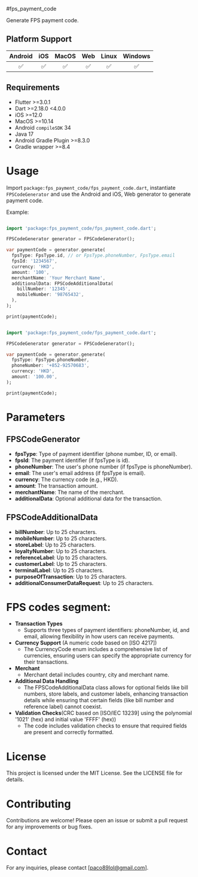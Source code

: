 #fps_payment_code

Generate FPS payment code.


## Platform Support

| Android | iOS | MacOS | Web | Linux | Windows |
| :-----: | :-: | :---: | :-: | :---: | :-----: |
|   ✅    | ✅  |  ✅   | ✅  |  ✅   |   ✅    |

## Requirements

- Flutter >=3.0.1
- Dart >=2.18.0 <4.0.0
- iOS >=12.0
- MacOS >=10.14
- Android `compileSDK` 34
- Java 17
- Android Gradle Plugin >=8.3.0
- Gradle wrapper >=8.4


# Usage

Import `package:fps_payment_code/fps_payment_code.dart`, instantiate `FPSCodeGenerator`
and use the Android and iOS, Web generator to generate payment code.

Example:

```dart

import 'package:fps_payment_code/fps_payment_code.dart';

FPSCodeGenerator generator = FPSCodeGenerator();

var paymentCode = generator.generate(
  fpsType: FpsType.id, // or FpsType.phoneNumber, FpsType.email
  fpsId: '1234567',
  currency: 'HKD',
  amount: '100',
  merchantName: 'Your Merchant Name',
  additionalData: FPSCodeAdditionalData(
    billNumber: '12345',
    mobileNumber: '98765432',
  ),
);

print(paymentCode);

```


```dart

import 'package:fps_payment_code/fps_payment_code.dart';

FPSCodeGenerator generator = FPSCodeGenerator();

var paymentCode = generator.generate(
  fpsType: FpsType.phoneNumber,
  phoneNumber: '+852-92570683',
  currency: 'HKD',
  amount: '100.00',
);

print(paymentCode);

```

# Parameters

## FPSCodeGenerator
- **fpsType**: Type of payment identifier (phone number, ID, or email).
- **fpsId**: The payment identifier (if fpsType is id).
- **phoneNumber**: The user's phone number (if fpsType is phoneNumber).
- **email**: The user's email address (if fpsType is email).
- **currency**: The currency code (e.g., HKD).
- **amount**: The transaction amount.
- **merchantName**: The name of the merchant.
- **additionalData**: Optional additional data for the transaction.

## FPSCodeAdditionalData
- **billNumber**: Up to 25 characters.
- **mobileNumber**: Up to 25 characters.
- **storeLabel**: Up to 25 characters.
- **loyaltyNumber**: Up to 25 characters.
- **referenceLabel**: Up to 25 characters.
- **customerLabel**: Up to 25 characters.
- **terminalLabel**: Up to 25 characters.
- **purposeOfTransaction**: Up to 25 characters.
- **additionalConsumerDataRequest**: Up to 25 characters.



# FPS codes segment:
* **Transaction Types**
    * Supports three types of payment identifiers: phoneNumber, id, and email, allowing flexibility in how users can receive payments.
* **Currency Support** (A numeric code based on [ISO 4217])
    * The CurrencyCode enum includes a comprehensive list of currencies, ensuring users can specify the appropriate currency for their transactions.
* **Merchant**
    * Merchant detail includes country, city and merchant name.
* **Additional Data Handling**
    * The FPSCodeAdditionalData class allows for optional fields like bill numbers, store labels, and customer labels, enhancing transaction details while ensuring that certain fields (like bill number and reference label) cannot coexist.
* **Validation Checks**(CRC based on [ISO/IEC 13239] using the polynomial '1021' (hex) and initial value 'FFFF' (hex))
    * The code includes validation checks to ensure that required fields are present and correctly formatted.
  

# License
This project is licensed under the MIT License. See the LICENSE file for details.

# Contributing
Contributions are welcome! Please open an issue or submit a pull request for any improvements or bug fixes.

# Contact
For any inquiries, please contact [paco89lol@gmail.com].